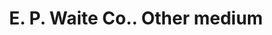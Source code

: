 ---
doi: 10.7916/D8Z6214R
date_other: '1886'
date_other_textual: '1886'
form: printed ephemera
name:
- E. P. Waite Co.
object_in_context_url: https://biggert.cul.columbia.edu/items/view/ave_biggert_00979
subject_hierarchical_geographic:
- New York, New York, United States
subject_name:
- E. P. Waite Co.
title: E. P. Waite Co.. Other medium
sort_title: E. P. Waite Co.. Other medium
call_number: ave_biggert_00979
coordinates:
- 40.71277777777778,-74.00583333333333
pid: ave_biggert_00979
identifiers: ave_biggert_00979
permalink: /biggert/ave_biggert_00979/
layout: iiif-image-page
---